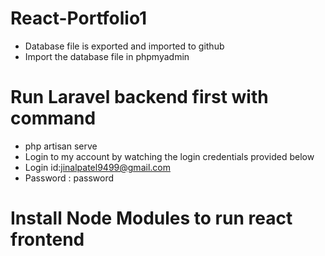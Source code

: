 # React-Portfolio1
- Database file is exported and imported to github
- Import the database file in phpmyadmin 
# Run Laravel backend first with command 
- php artisan serve
- Login to my account by watching the login credentials provided below
- Login id:jinalpatel9499@gmail.com
- Password : password
# Install Node Modules to run react frontend

